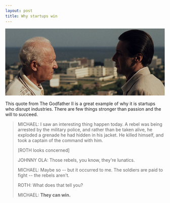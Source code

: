 ```yaml
---
layout: post
title: Why startups win
---
```


![Don Corleone](/images/corleone.png)

This quote from The Godfather II is a great example of why it is startups who disrupt industries. There are few things stronger than passion and the will to succeed.

> MICHAEL: I saw an interesting thing happen today. A rebel was being arrested by the military police, and rather than be taken alive, he exploded a grenade he had hidden in his jacket. He killed himself, and took a captain of the command with him.
>
>[ROTH looks concerned]
>
>JOHNNY OLA: Those rebels, you know, they're lunatics.
>
>MICHAEL: Maybe so -- but it occurred to me. The soldiers are paid to fight -- the rebels aren't.
>
>ROTH: What does that tell you?
>
>MICHAEL: **They can win.**